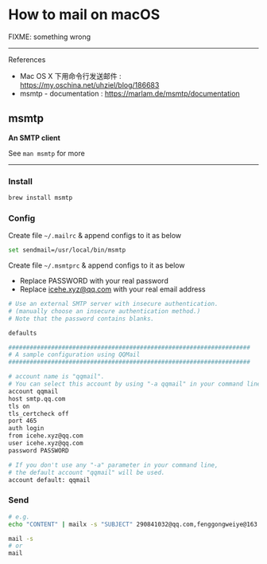 # How to mail on macOS

FIXME: something wrong

---

References

- Mac OS X 下用命令行发送邮件 : https://my.oschina.net/uhziel/blog/186683
- msmtp - documentation : https://marlam.de/msmtp/documentation

## msmtp

**An SMTP client**

See `man msmtp` for more

---

### Install

```bash
brew install msmtp
```

### Config

Create file `~/.mailrc` & append configs to it as below

```bash
set sendmail=/usr/local/bin/msmtp
```

Create file `~/.msmtprc` & append configs to it as below

- Replace PASSWORD with your real password
- Replace icehe.xyz@qq.com with your real email address

```bash
# Use an external SMTP server with insecure authentication.
# (manually choose an insecure authentication method.)
# Note that the password contains blanks.

defaults

####################################################################
# A sample configuration using QQMail
####################################################################

# account name is "qqmail".
# You can select this account by using "-a qqmail" in your command line.
account qqmail
host smtp.qq.com
tls on
tls_certcheck off
port 465
auth login
from icehe.xyz@qq.com
user icehe.xyz@qq.com
password PASSWORD

# If you don't use any "-a" parameter in your command line,
# the default account "qqmail" will be used.
account default: qqmail
```

### Send

```bash
# e.g.
echo "CONTENT" | mailx -s "SUBJECT" 290841032@qq.com,fenggongweiye@163.com
```

```bash
mail -s
# or
mail
```
